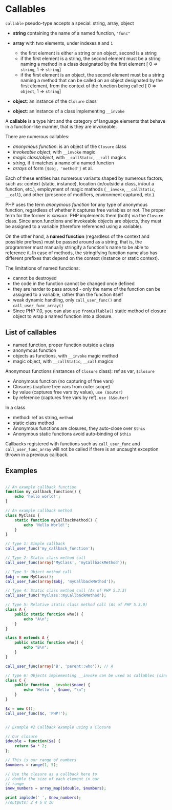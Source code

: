 # Callables

`callable` pseudo-type accepts a special: string, array, object

* **string** containing the name of a named function, `"func"`

* **array** with two elements, under indexes `0` and `1`
  * the first element is either a string or an object, second is a string
  * if the first element is a string, the second element must be a string naming a method in a class designated by the first element
  [ 0 => `string`, 1 => `string`]
  * if the first element is an object, the second element must be a string naming a method that can be called on an object designated by the first element, from the context of the function being called
  [ 0 => `object`, 1 => `string`]

* **object**: an instance of the `Closure` class
* **object**: an instance of a class implementing `__invoke`




A **callable** is a type hint and the category of language elements that behave in a function-like manner, that is they are invokeable.

There are numerous callables:
* *anonymous function*: is an object of the `Closure` class
* *invokeable object*, with `__invoke` magic
* *magic class/object*, with `__callStatic`, `__call` magics
* *string*, if it matches a name of a named function
* *arrays* of form `[$obj, 'method']` et al.

Each of these entities has numerous variants shaped by numerous factors, such as: context (static, instance), location (in/outside a class, in/out a function, etc.), employment of magic mathods (`__invoke`, `__callStatic`, `__call`), and other (presence of modifiers, environment captured, etc.).

PHP uses the term *anonymous function* for any type of anonymous function, regardless of whether it captures free variables or not. The proper term for the former is *closure*. PHP implements them (both) via the `Closure` class. Since anon.functions and invokeable objects are objects, they must be assigned to a variable (therefore referenced using a variable).

On the other hand, a **named function** (regardless of the context and possible prefixes) must be passed around as a string; that is, the programmer must manually stringify a function's name to be able to reference it. In case of methods, the stringifying function name also has different prefixes that depend on the context (instance or static context).

The limitations of named functions:
- cannot be destroyed
- the code in the function cannot be changed once defined
- they are harder to pass around - only the name of the function can be assigned to a variable, rather than the function itself
- weak dynamic handling, only `call_user_func()` and `call_user_func_array()`
- Since PHP 7.0, you can also use `fromCallable()` static method of closure object to wrap a named function into a closure.



## List of callables

- named function, proper function outside a class
- anonymous function
- objects as functions, with `__invoke` magic method
- magic object, with `__callStatic`, `__call` magics

Anonymous functions (instances of `Closure` class): ref as var, `$closure`
- Anonymous function (no capturing of free vars)
- Closures (capture free vars from outer scope)
- by value (captures free vars by value), `use ($outer)`
- by reference (captures free vars by ref), `use (&$outer)`

In a class
- method: ref as string, `method`
- static class method
- Anonymous functions are closures, they auto-close over `$this`
- Anonymous static functions avoid auto-binding of `$this`


Callbacks registered with functions such as `call_user_func` and `call_user_func_array` will not be called if there is an uncaught exception thrown in a previous callback.


## Examples


```php

// An example callback function
function my_callback_function() {
    echo 'hello world!';
}

// An example callback method
class MyClass {
    static function myCallbackMethod() {
        echo 'Hello World!';
    }
}

// Type 1: Simple callback
call_user_func('my_callback_function');

// Type 2: Static class method call
call_user_func(array('MyClass', 'myCallbackMethod'));

// Type 3: Object method call
$obj = new MyClass();
call_user_func(array($obj, 'myCallbackMethod'));

// Type 4: Static class method call (As of PHP 5.2.3)
call_user_func('MyClass::myCallbackMethod');

// Type 5: Relative static class method call (As of PHP 5.3.0)
class A {
    public static function who() {
        echo "A\n";
    }
}

class B extends A {
    public static function who() {
        echo "B\n";
    }
}

call_user_func(array('B', 'parent::who')); // A

// Type 6: Objects implementing __invoke can be used as callables (since PHP 5.3)
class C {
    public function __invoke($name) {
        echo 'Hello ', $name, "\n";
    }
}

$c = new C();
call_user_func($c, 'PHP!');


// Example #2 Callback example using a Closure

// Our closure
$double = function($a) {
    return $a * 2;
};

// This is our range of numbers
$numbers = range(1, 5);

// Use the closure as a callback here to
// double the size of each element in our
// range
$new_numbers = array_map($double, $numbers);

print implode(' ', $new_numbers);
//outputs: 2 4 6 8 10
```
